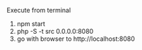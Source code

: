 Execute from terminal
1) npm start
2) php -S -t src 0.0.0.0:8080
3) go with browser to http://localhost:8080